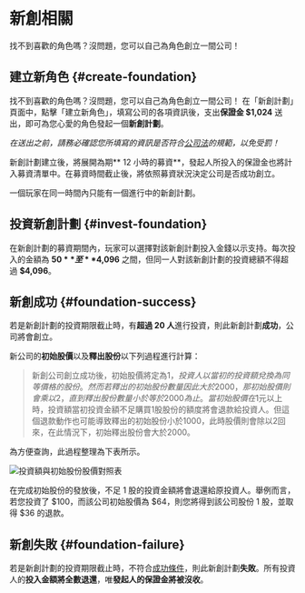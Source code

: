 # 新創相關

找不到喜歡的角色嗎？沒問題，您可以自己為角色創立一間公司！

## 建立新角色 {#create-foundation}

找不到喜歡的角色嗎？沒問題，您可以自己為角色創立一間公司！
在「新創計劃」頁面中，點擊「建立新角色」，填寫公司的各項資訊後，支出**保證金 $1,024** 送出，即可為您心愛的角色發起一個**新創計劃**。

*在送出之前，請務必確認您所填寫的資訊是否符合[公司法](https://goo.gl/b2sscm)的規範，以免受罰！*

新創計劃建立後，將展開為期** 12 小時的募資**，發起人所投入的保證金也將計入募資清單中。在募資時間截止後，將依照募資狀況決定公司是否成功創立。

一個玩家在同一時間內只能有一個進行中的新創計劃。

## 投資新創計劃 {#invest-foundation}

在新創計劃的募資期間內，玩家可以選擇對該新創計劃投入金錢以示支持。每次投入的金額為 **$50** 至 **$4,096** 之間，但同一人對該新創計劃的投資總額不得超過 **$4,096**。

## 新創成功 {#foundation-success}

若是新創計劃的投資期限截止時，有**超過 20 人**進行投資，則此新創計劃**成功**，公司將會創立。

新公司的**初始股價**以及**釋出股份**以下列過程進行計算：

> 新創公司創立成功後，初始股價將定為$1，投資人以當初的投資額兌換為同等價格的股份。然而若釋出的初始股份數量因此大於2000，那初始股價則會乘以2，直到釋出股份數量小於等於2000為止。當初始股價在$1元以上時，投資額當初投資金額不足購買1股股份的額度將會退款給投資人。但這個退款動作也可能導致釋出的初始股份小於1000，此時股價則會除以2回來，在此情況下，初始釋出股份會大於2000。

為方便查詢，此過程整理為下表所示。

![投資額與初始股份股價對照表](https://acgn-stock.com/foundation_stocks.png)

在完成初始股份的發放後，不足 1 股的投資金額將會退還給原投資人。舉例而言，若您投資了 $100，而該公司初始股價為 $64，則您將得到該公司股份 1 股，並取得 $36 的退款。

## 新創失敗 {#foundation-failure}

若是新創計劃的投資期限截止時，不符合[成功條件](#foundation-success)，則此新創計劃**失敗**。所有投資人的**投入金額將全數退還**，唯**發起人的保證金將被沒收**。

